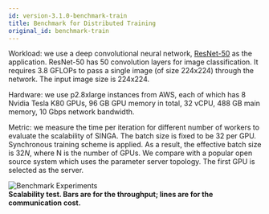 ```yaml
---
id: version-3.1.0-benchmark-train
title: Benchmark for Distributed Training
original_id: benchmark-train
---
```


<!--- Licensed to the Apache Software Foundation (ASF) under one or more contributor license agreements.  See the NOTICE file distributed with this work for additional information regarding copyright ownership.  The ASF licenses this file to you under the Apache License, Version 2.0 (the "License"); you may not use this file except in compliance with the License.  You may obtain a copy of the License at http://www.apache.org/licenses/LICENSE-2.0 Unless required by applicable law or agreed to in writing, software distributed under the License is distributed on an "AS IS" BASIS, WITHOUT WARRANTIES OR CONDITIONS OF ANY KIND, either express or implied.  See the License for the specific language governing permissions and limitations under the License.  -->

Workload: we use a deep convolutional neural network,
[ResNet-50](https://github.com/apache/singa/blob/master/examples/cnn/model/resnet.py)
as the application. ResNet-50 has 50 convolution layers for image
classification. It requires 3.8 GFLOPs to pass a single image (of size 224x224)
through the network. The input image size is 224x224.

Hardware: we use p2.8xlarge instances from AWS, each of which has 8 Nvidia Tesla
K80 GPUs, 96 GB GPU memory in total, 32 vCPU, 488 GB main memory, 10 Gbps
network bandwidth.

Metric: we measure the time per iteration for different number of workers to
evaluate the scalability of SINGA. The batch size is fixed to be 32 per GPU.
Synchronous training scheme is applied. As a result, the effective batch size is
$32N$, where N is the number of GPUs. We compare with a popular open source
system which uses the parameter server topology. The first GPU is selected as
the server.

![Benchmark Experiments](assets/benchmark.png) <br/> **Scalability test. Bars
are for the throughput; lines are for the communication cost.**

